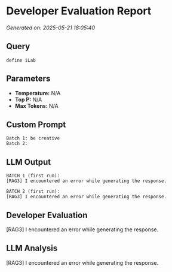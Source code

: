 # Developer Evaluation Report

*Generated on: 2025-05-21 18:05:40*

## Query
```
define iLab
```

## Parameters
- **Temperature:** N/A
- **Top P:** N/A
- **Max Tokens:** N/A

## Custom Prompt
```
Batch 1: be creative
Batch 2: 
```

## LLM Output
```
BATCH 1 (first run):
[RAG3] I encountered an error while generating the response.

BATCH 2 (first run):
[RAG3] I encountered an error while generating the response.
```

## Developer Evaluation
[RAG3] I encountered an error while generating the response.
## LLM Analysis

[RAG3] I encountered an error while generating the response.

